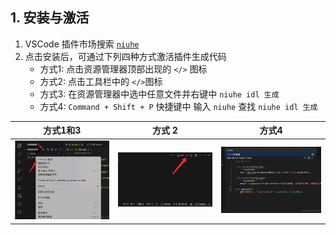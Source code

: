 ## 1. 安装与激活
1. VSCode 插件市场搜索 [`niuhe`](https://marketplace.visualstudio.com/items?itemName=dequan.niuhe)
2. 点击安装后，可通过下列四种方式激活插件生成代码
    - 方式1: 点击资源管理器顶部出现的 `</>` 图标
    - 方式2: 点击工具栏中的 `</>`图标
    - 方式3: 在资源管理器中选中任意文件并右键中 `niuhe idl 生成`
    - 方式4: `Command + Shift + P` 快捷键中 输入 `niuhe` 查找 `niuhe idl 生成`

| 方式1和3 | 方式 2 | 方式4 |
| --- | --- | --- |
| ![image.png](../assets/gen1.awebp) | ![image.png](../assets/gen2.awebp)  | ![image.png](../assets/gen4.awebp) |

